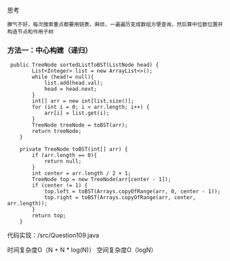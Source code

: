 思考

    脾气不好，每次搜索重点都要用链表，麻烦，一遍遍历变成数组方便查询，然后算中位数位置并构造节点和作用子树
    
### 方法一：中心构建（递归）

~~~
 public TreeNode sortedListToBST(ListNode head) {
        List<Integer> list = new ArrayList<>();
        while (head!= null){
            list.add(head.val);
            head = head.next;
        }
        int[] arr = new int[list.size()];
        for (int i = 0; i < arr.length; i++) {
            arr[i] = list.get(i);
        }
        TreeNode treeNode = toBST(arr);
        return treeNode;
    }

    private TreeNode toBST(int[] arr) {
        if (arr.length == 0){
            return null;
        }
        int center = arr.length / 2 + 1;
        TreeNode top = new TreeNode(arr[center - 1]);
        if (center != 1) {
            top.left = toBST(Arrays.copyOfRange(arr, 0, center - 1));
            top.right = toBST(Arrays.copyOfRange(arr, center, arr.length));
        }
        return top;
    }
~~~
代码实现：/src/Question109.java

时间复杂度O（N + N * log(N)）
空间复杂度O（logN）